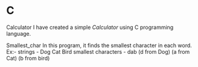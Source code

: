 # C

Calculator
I have created a simple *Calculator* using C programming language. 

Smallest_char
In this program, it finds the smallest character in each word. 
  Ex:-
        strings - Dog
                  Cat
                  Bird
        smallest characters - dab (d from Dog)
                                  (a from Cat)
                                  (b from bird)
